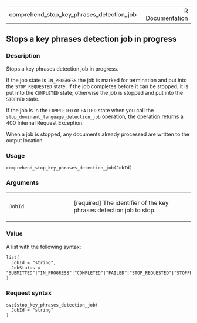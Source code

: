 <table style="width: 100%;">
<tbody>
<tr class="odd">
<td>comprehend_stop_key_phrases_detection_job</td>
<td style="text-align: right;">R Documentation</td>
</tr>
</tbody>
</table>

## Stops a key phrases detection job in progress

### Description

Stops a key phrases detection job in progress.

If the job state is `IN_PROGRESS` the job is marked for termination and
put into the `STOP_REQUESTED` state. If the job completes before it can
be stopped, it is put into the `COMPLETED` state; otherwise the job is
stopped and put into the `STOPPED` state.

If the job is in the `COMPLETED` or `FAILED` state when you call the
`stop_dominant_language_detection_job` operation, the operation returns
a 400 Internal Request Exception.

When a job is stopped, any documents already processed are written to
the output location.

### Usage

    comprehend_stop_key_phrases_detection_job(JobId)

### Arguments

<table>
<colgroup>
<col style="width: 35%" />
<col style="width: 65%" />
</colgroup>
<tbody>
<tr class="odd">
<td><code
id="comprehend_stop_key_phrases_detection_job_:_JobId">JobId</code></td>
<td><p>[required] The identifier of the key phrases detection job to
stop.</p></td>
</tr>
</tbody>
</table>

### Value

A list with the following syntax:

    list(
      JobId = "string",
      JobStatus = "SUBMITTED"|"IN_PROGRESS"|"COMPLETED"|"FAILED"|"STOP_REQUESTED"|"STOPPED"
    )

### Request syntax

    svc$stop_key_phrases_detection_job(
      JobId = "string"
    )
